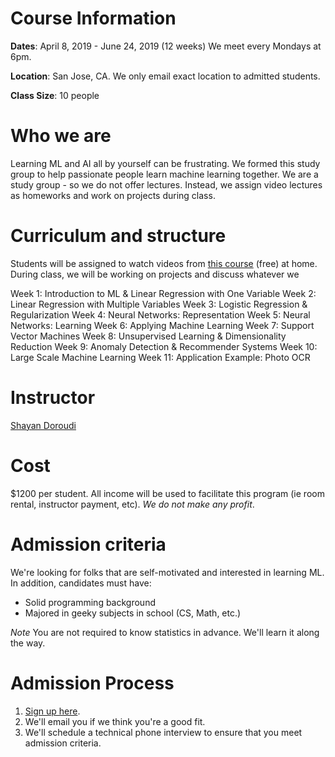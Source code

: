 # Course Information
**Dates**:
April 8, 2019 - June 24, 2019 (12 weeks)
We meet every Mondays at 6pm.

**Location**:
San Jose, CA. We only email exact location to admitted students.

**Class Size**:
10 people

# Who we are
Learning ML and AI all by yourself can be frustrating. We formed this study group to help passionate people learn machine learning together. We are a study group - so we do not offer lectures. Instead, we assign video lectures as homeworks and work on projects during class.

# Curriculum and structure
Students will be assigned to watch videos from [this course](https://www.coursera.org/learn/machine-learning) (free) at home. During class, we will be working on projects and discuss whatever we 

Week 1: Introduction to ML & Linear Regression with One Variable
Week 2: Linear Regression with Multiple Variables
Week 3: Logistic Regression & Regularization
Week 4: Neural Networks: Representation
Week 5: Neural Networks: Learning
Week 6: Applying Machine Learning
Week 7: Support Vector Machines
Week 8: Unsupervised Learning & Dimensionality Reduction
Week 9: Anomaly Detection & Recommender Systems
Week 10: Large Scale Machine Learning
Week 11: Application Example: Photo OCR

# Instructor
[Shayan Doroudi](http://www.cs.cmu.edu/~shayand/teaching)

# Cost
$1200 per student. All income will be used to facilitate this program (ie room rental, instructor payment, etc). *We do not make any profit*.

# Admission criteria
We're looking for folks that are self-motivated and interested in learning ML. In addition, candidates must have:

* Solid programming background
* Majored in geeky subjects in school (CS, Math, etc.)

*Note*
You are not required to know statistics in advance. We'll learn it along the way.

# Admission Process
1. [Sign up here](https://form.jotform.com/90721195844158).
2. We'll email you if we think you're a good fit.
3. We'll schedule a technical phone interview to ensure that you meet admission criteria.
